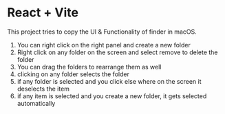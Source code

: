 # React + Vite

This project tries to copy the UI & Functionality of finder in macOS.

1. You can right click on the right panel and create a new folder
2. Right click on any folder on the screen and select remove to delete the folder
3. You can drag the folders to rearrange them as well
4. clicking on any folder selects the folder
5. if any folder is selected and you click else where on the screen it deselects the item
6. if any item is selected and you create a new folder, it gets selected automatically
